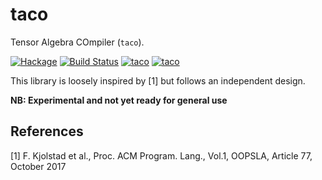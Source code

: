 # taco



Tensor Algebra COmpiler (`taco`).

[![Hackage](https://img.shields.io/hackage/v/taco.svg)](https://hackage.haskell.org/package/taco)  [![Build Status](https://travis-ci.org/ocramz/taco.png)](https://travis-ci.org/ocramz/taco)
[![taco](http://stackage.org/package/taco/badge/lts)](http://stackage.org/lts/package/taco)
[![taco](http://stackage.org/package/taco/badge/nightly)](http://stackage.org/nightly/package/taco)

This library is loosely inspired by [1] but follows an independent design.

**NB: Experimental and not yet ready for general use**




## References

[1] F. Kjolstad et al., Proc. ACM Program. Lang., Vol.1, OOPSLA, Article 77, October 2017